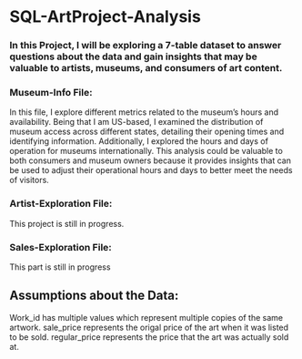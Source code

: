 # SQL-ArtProject-Analysis


### In this Project, I will be exploring a 7-table dataset to answer questions about the data and gain insights that may be valuable to artists, museums, and consumers of art content.


### Museum-Info File:
In this file, I explore different metrics related to the museum’s hours and availability. Being that I am US-based, I examined the distribution of museum access across different states, detailing their opening times and identifying information. Additionally, I explored the hours and days of operation for museums internationally. This analysis could be valuable to both consumers and museum owners because it provides insights that can be used to adjust their operational hours and days to better meet the needs of visitors.


### Artist-Exploration File:
This project is still in progress. 


### Sales-Exploration File:
This part is still in progress


## Assumptions about the Data: 
Work_id has multiple values which represent multiple copies of the same artwork.
sale_price represents the origal price of the art when it was listed to be sold.
regular_price represents the price that the art was actually sold at.
